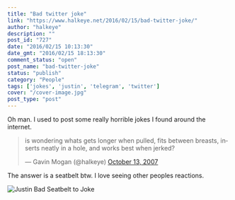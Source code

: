 ```yaml
---
title: "Bad twitter joke"
link: "https://www.halkeye.net/2016/02/15/bad-twitter-joke/"
author: "halkeye"
description: ""
post_id: "727"
date: "2016/02/15 10:13:30"
date_gmt: "2016/02/15 18:13:30"
comment_status: "open"
post_name: "bad-twitter-joke"
status: "publish"
category: "People"
tags: ['jokes', 'justin', 'telegram', 'twitter']
cover: "/cover-image.jpg"
post_type: "post"
---
```


Oh man. I used to post some really horrible jokes I found around the internet.

<blockquote class="twitter-tweet" data-lang="en"><p lang="en" dir="ltr">is wondering whats gets longer when pulled, fits between breasts, inserts neatly in a hole, and works best when jerked?</p>&mdash; Gavin Mogan (@halkeye) <a href="https://twitter.com/halkeye/status/333769132?ref_src=twsrc%5Etfw">October 13, 2007</a></blockquote>

The answer is a seatbelt btw. I love seeing other peoples reactions.

![Justin Bad Seatbelt to Joke](https://www.halkeye.net/files/2016/02/Justin-Bad-Seatbelt-to-Joke.png)
